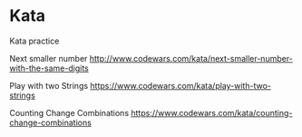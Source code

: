 # Kata
Kata practice

Next smaller number
http://www.codewars.com/kata/next-smaller-number-with-the-same-digits

Play with two Strings
https://www.codewars.com/kata/play-with-two-strings

Counting Change Combinations
https://www.codewars.com/kata/counting-change-combinations

